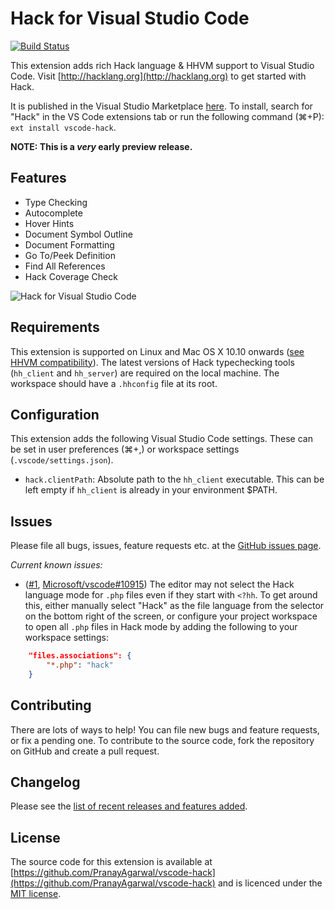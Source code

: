 # Hack for Visual Studio Code

[![Build Status](https://travis-ci.org/PranayAgarwal/vscode-hack.svg?branch=master)](https://travis-ci.org/PranayAgarwal/vscode-hack)

This extension adds rich Hack language & HHVM support to Visual Studio Code. Visit [http://hacklang.org](http://hacklang.org) to get started with Hack.

It is published in the Visual Studio Marketplace [here](https://marketplace.visualstudio.com/items?itemName=pranayagarwal.vscode-hack). To install, search for "Hack" in the VS Code extensions tab or run the following command (⌘+P): ```ext install vscode-hack```.

**NOTE: This is a *very* early preview release.**

## Features

* Type Checking
* Autocomplete
* Hover Hints
* Document Symbol Outline
* Document Formatting
* Go To/Peek Definition
* Find All References
* Hack Coverage Check

![Hack for Visual Studio Code](https://cloud.githubusercontent.com/assets/341507/19377806/d7838da0-919d-11e6-9873-f5a6aa48aea4.gif)

## Requirements

This extension is supported on Linux and Mac OS X 10.10 onwards ([see HHVM compatibility](https://docs.hhvm.com/hhvm/installation/introduction)). The latest versions of Hack typechecking tools (`hh_client` and `hh_server`) are required on the local machine. The workspace should have a `.hhconfig` file at its root.    

## Configuration

This extension adds the following Visual Studio Code settings. These can be set in user preferences (⌘+,) or workspace settings (`.vscode/settings.json`).

* `hack.clientPath`: Absolute path to the `hh_client` executable. This can be left empty if `hh_client` is already in your environment $PATH. 

## Issues

Please file all bugs, issues, feature requests etc. at the [GitHub issues page](https://github.com/PranayAgarwal/vscode-hack/issues).

*Current known issues:*

- ([#1](https://github.com/PranayAgarwal/vscode-hack/issues/1), [Microsoft/vscode#10915](https://github.com/Microsoft/vscode/issues/10915)) The editor may not select the Hack language mode for `.php` files even if they start with ```<?hh```. To get around this, either manually select "Hack" as the file language from the selector on the bottom right of the screen, or configure your project workspace to open all `.php` files in Hack mode by adding the following to your workspace settings:

```json
    "files.associations": {
        "*.php": "hack"
    }
```
## Contributing

There are lots of ways to help! You can file new bugs and feature requests, or fix a pending one. To contribute to the source code, fork the repository on GitHub and create a pull request.

## Changelog

Please see the [list of recent releases and features added](https://github.com/PranayAgarwal/vscode-hack/releases). 

## License

The source code for this extension is available at [https://github.com/PranayAgarwal/vscode-hack](https://github.com/PranayAgarwal/vscode-hack) and is licenced under the [MIT license](LICENSE.md).
